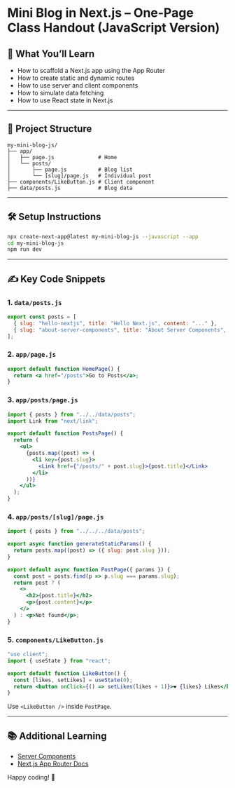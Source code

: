 
# Mini Blog in Next.js – One-Page Class Handout (JavaScript Version)

## 🧰 What You’ll Learn
- How to scaffold a Next.js app using the App Router
- How to create static and dynamic routes
- How to use server and client components
- How to simulate data fetching
- How to use React state in Next.js

---

## 📁 Project Structure
```
my-mini-blog-js/
├── app/
│   ├── page.js              # Home
│   └── posts/
│       ├── page.js          # Blog list
│       └── [slug]/page.js   # Individual post
├── components/LikeButton.js # Client component
├── data/posts.js            # Blog data
```

---

## 🛠 Setup Instructions
```bash
npx create-next-app@latest my-mini-blog-js --javascript --app
cd my-mini-blog-js
npm run dev
```

---

## ✍️ Key Code Snippets

### 1. `data/posts.js`
```js
export const posts = [
  { slug: "hello-nextjs", title: "Hello Next.js", content: "..." },
  { slug: "about-server-components", title: "About Server Components", content: "..." },
];
```

### 2. `app/page.js`
```jsx
export default function HomePage() {
  return <a href="/posts">Go to Posts</a>;
}
```

### 3. `app/posts/page.js`
```jsx
import { posts } from "../../data/posts";
import Link from "next/link";

export default function PostsPage() {
  return (
    <ul>
      {posts.map((post) => (
        <li key={post.slug}>
          <Link href={"/posts/" + post.slug}>{post.title}</Link>
        </li>
      ))}
    </ul>
  );
}
```

### 4. `app/posts/[slug]/page.js`
```jsx
import { posts } from "../../../data/posts";

export async function generateStaticParams() {
  return posts.map((post) => ({ slug: post.slug }));
}

export default async function PostPage({ params }) {
  const post = posts.find(p => p.slug === params.slug);
  return post ? (
    <>
      <h2>{post.title}</h2>
      <p>{post.content}</p>
    </>
  ) : <p>Not found</p>;
}
```

### 5. `components/LikeButton.js`
```jsx
"use client";
import { useState } from "react";

export default function LikeButton() {
  const [likes, setLikes] = useState(0);
  return <button onClick={() => setLikes(likes + 1)}>❤️ {likes} Likes</button>;
}
```

Use `<LikeButton />` inside `PostPage`.

---

## 📚 Additional Learning
- [Server Components](https://react.dev/reference/rsc/server-components)
- [Next.js App Router Docs](https://nextjs.org/docs/app/building-your-application/routing)

Happy coding! 🚀
